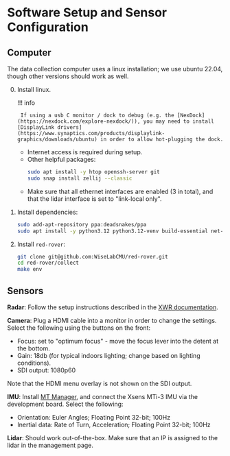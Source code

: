 # Software Setup and Sensor Configuration

## Computer

The data collection computer uses a linux installation; we use ubuntu 22.04, though other versions should work as well.

0. Install linux.

    !!! info

        If using a usb C monitor / dock to debug (e.g. the [NexDock](https://nexdock.com/explore-nexdock/)), you may need to install [DisplayLink drivers](https://www.synaptics.com/products/displaylink-graphics/downloads/ubuntu) in order to allow hot-plugging the dock.

    - Internet access is required during setup.
    - Other helpful packages:
        ```sh
        sudo apt install -y htop openssh-server git
        sudo snap install zellij --classic
        ```
    - Make sure that all ethernet interfaces are enabled (3 in total), and that the lidar interface is set to "link-local only".

1. Install dependencies:
    ```sh
    sudo add-apt-repository ppa:deadsnakes/ppa
    sudo apt install -y python3.12 python3.12-venv build-essential net-tools
    ```

2. Install `red-rover`:
    ```sh
    git clone git@github.com:WiseLabCMU/red-rover.git
    cd red-rover/collect
    make env
    ```

## Sensors

**Radar**: Follow the setup instructions described in the [XWR documentation](https://wiselabcmu.github.io/xwr/setup/#awr1843boost).

**Camera**: Plug a HDMI cable into a monitor in order to change the settings. Select the following using the buttons on the front:

- Focus: set to "optimum focus" - move the focus lever into the detent at the bottom.
- Gain: 18db (for typical indoors lighting; change based on lighting conditions).
- SDI output: 1080p60

Note that the HDMI menu overlay is not shown on the SDI output.

**IMU**: Install [MT Manager](https://www.movella.com/support/software-documentation), and connect the Xsens MTi-3 IMU via the development board. Select the following:

- Orientation: Euler Angles; Floating Point 32-bit; 100Hz
- Inertial data: Rate of Turn, Acceleration; Floating Point 32-bit; 100Hz

**Lidar**: Should work out-of-the-box. Make sure that an IP is assigned to the lidar in the management page.
